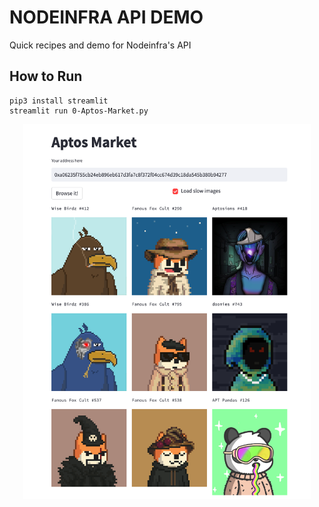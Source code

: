 # NODEINFRA API DEMO
Quick recipes and demo for Nodeinfra's API
## How to Run
```
pip3 install streamlit
streamlit run 0-Aptos-Market.py
```
<p align="center"><img src="./resources/api_demo_example.png" width="460" height="600"></p>
